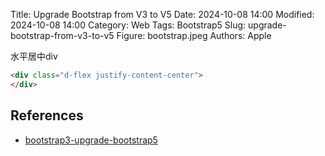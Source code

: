 Title: Upgrade Bootstrap from V3 to V5
Date: 2024-10-08 14:00
Modified: 2024-10-08 14:00
Category: Web
Tags: Bootstrap5
Slug: upgrade-bootstrap-from-v3-to-v5
Figure: bootstrap.jpeg
Authors: Apple

水平居中div

```html
<div class="d-flex justify-content-center">
</div>
```


## References
- [bootstrap3-upgrade-bootstrap5](https://www.liuzhining.com/post/bootstrap3-upgrade-bootstrap5)